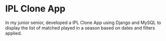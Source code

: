 # IPL Clone App

In my junior senior, developed a IPL Clone App using Django and MySQL to display the list of matched played in a season based on dates and filters applied.
